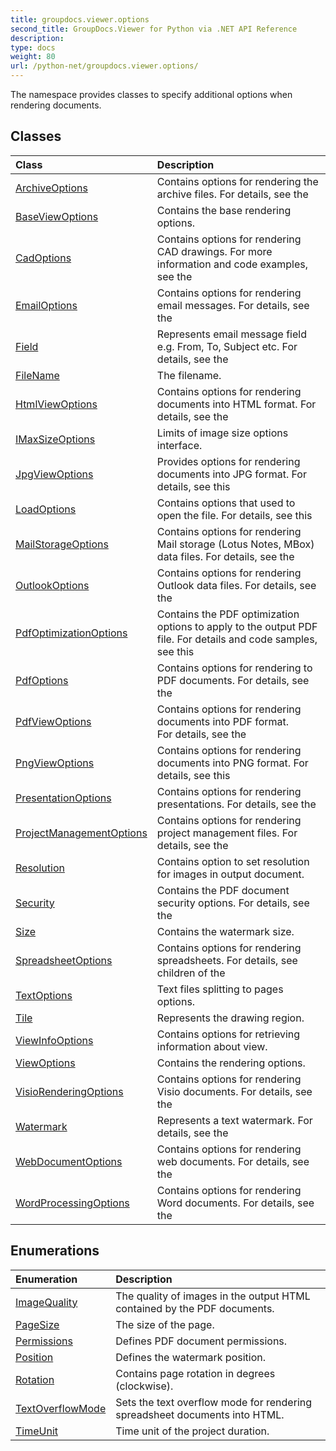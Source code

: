 ```yaml
---
title: groupdocs.viewer.options
second_title: GroupDocs.Viewer for Python via .NET API Reference
description: 
type: docs
weight: 80
url: /python-net/groupdocs.viewer.options/
---
```



The namespace provides classes to specify additional options when rendering documents.

## Classes
| Class | Description |
| :- | :- |
|[ArchiveOptions](/viewer/python-net/groupdocs.viewer.options/archiveoptions/)|Contains options for rendering the archive files. For details, see the|
|[BaseViewOptions](/viewer/python-net/groupdocs.viewer.options/baseviewoptions/)|Contains the base rendering options.|
|[CadOptions](/viewer/python-net/groupdocs.viewer.options/cadoptions/)|Contains options for rendering CAD drawings. For more information and code examples, see the|
|[EmailOptions](/viewer/python-net/groupdocs.viewer.options/emailoptions/)|Contains options for rendering email messages. For details, see the|
|[Field](/viewer/python-net/groupdocs.viewer.options/field/)|Represents email message field e.g. From, To, Subject etc. For details, see the|
|[FileName](/viewer/python-net/groupdocs.viewer.options/filename/)|The filename.|
|[HtmlViewOptions](/viewer/python-net/groupdocs.viewer.options/htmlviewoptions/)|Contains options for rendering documents into HTML format. For details, see the|
|[IMaxSizeOptions](/viewer/python-net/groupdocs.viewer.options/imaxsizeoptions/)|Limits of image size options interface.|
|[JpgViewOptions](/viewer/python-net/groupdocs.viewer.options/jpgviewoptions/)|Provides options for rendering documents into JPG format. For details, see this|
|[LoadOptions](/viewer/python-net/groupdocs.viewer.options/loadoptions/)|Contains options that used to open the file. For details, see this|
|[MailStorageOptions](/viewer/python-net/groupdocs.viewer.options/mailstorageoptions/)|Contains options for rendering Mail storage (Lotus Notes, MBox) data files. For details, see the|
|[OutlookOptions](/viewer/python-net/groupdocs.viewer.options/outlookoptions/)|Contains options for rendering Outlook data files. For details, see the|
|[PdfOptimizationOptions](/viewer/python-net/groupdocs.viewer.options/pdfoptimizationoptions/)|Contains the PDF optimization options to apply to the output PDF file. For details and code samples, see this|
|[PdfOptions](/viewer/python-net/groupdocs.viewer.options/pdfoptions/)|Contains options for rendering to PDF documents. For details, see the|
|[PdfViewOptions](/viewer/python-net/groupdocs.viewer.options/pdfviewoptions/)|Contains options for rendering documents into PDF format.<br/>            For details, see the|
|[PngViewOptions](/viewer/python-net/groupdocs.viewer.options/pngviewoptions/)|Contains options for rendering documents into PNG format.  For details, see this|
|[PresentationOptions](/viewer/python-net/groupdocs.viewer.options/presentationoptions/)|Contains options for rendering presentations. For details, see the|
|[ProjectManagementOptions](/viewer/python-net/groupdocs.viewer.options/projectmanagementoptions/)|Contains options for rendering project management files. For details, see the|
|[Resolution](/viewer/python-net/groupdocs.viewer.options/resolution/)|Contains option to set resolution for images in output document.|
|[Security](/viewer/python-net/groupdocs.viewer.options/security/)|Contains the PDF document security options. For details, see the|
|[Size](/viewer/python-net/groupdocs.viewer.options/size/)|Contains the watermark size.|
|[SpreadsheetOptions](/viewer/python-net/groupdocs.viewer.options/spreadsheetoptions/)|Contains options for rendering spreadsheets. For details, see children of the|
|[TextOptions](/viewer/python-net/groupdocs.viewer.options/textoptions/)|Text files splitting to pages options.|
|[Tile](/viewer/python-net/groupdocs.viewer.options/tile/)|Represents the drawing region.|
|[ViewInfoOptions](/viewer/python-net/groupdocs.viewer.options/viewinfooptions/)|Contains options for retrieving information about view.|
|[ViewOptions](/viewer/python-net/groupdocs.viewer.options/viewoptions/)|Contains the rendering options.|
|[VisioRenderingOptions](/viewer/python-net/groupdocs.viewer.options/visiorenderingoptions/)|Contains options for rendering Visio documents. For details, see the|
|[Watermark](/viewer/python-net/groupdocs.viewer.options/watermark/)|Represents a text watermark. For details, see the|
|[WebDocumentOptions](/viewer/python-net/groupdocs.viewer.options/webdocumentoptions/)|Contains options for rendering web documents. For details, see the|
|[WordProcessingOptions](/viewer/python-net/groupdocs.viewer.options/wordprocessingoptions/)|Contains options for rendering Word documents. For details, see the|
## Enumerations
| Enumeration | Description |
| :- | :- |
|[ImageQuality](/viewer/python-net/groupdocs.viewer.options/imagequality/)|The quality of images in the output HTML contained by the PDF documents.|
|[PageSize](/viewer/python-net/groupdocs.viewer.options/pagesize/)|The size of the page.|
|[Permissions](/viewer/python-net/groupdocs.viewer.options/permissions/)|Defines PDF document permissions.|
|[Position](/viewer/python-net/groupdocs.viewer.options/position/)|Defines the watermark position.|
|[Rotation](/viewer/python-net/groupdocs.viewer.options/rotation/)|Contains page rotation in degrees (clockwise).|
|[TextOverflowMode](/viewer/python-net/groupdocs.viewer.options/textoverflowmode/)|Sets the text overflow mode for rendering spreadsheet documents into HTML.|
|[TimeUnit](/viewer/python-net/groupdocs.viewer.options/timeunit/)|Time unit of the project duration.|
